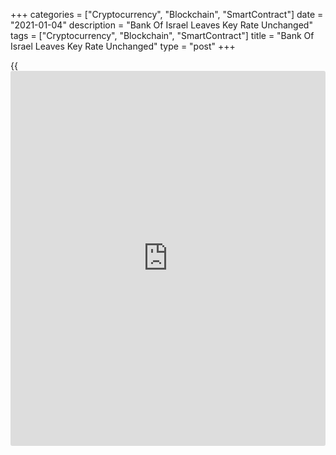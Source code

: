 +++
categories = ["Cryptocurrency", "Blockchain", "SmartContract"]
date = "2021-01-04"
description = "Bank Of Israel Leaves Key Rate Unchanged"
tags = ["Cryptocurrency", "Blockchain", "SmartContract"]
title = "Bank Of Israel Leaves Key Rate Unchanged"
type = "post"
+++

{{<iframe id="large-banner" src="https://www.bounty.group/#slide=11.0" width="100%" height="600" scrolling="no" style="border: 0px solid rgb(216, 221, 230); border-radius: 3px;">}}

Israel's central bank left its key interest rate unchanged on Monday,
and said it will expand the use of its existing [policy](https://www.fintechee.com/policy/) tools and also
launch new ones.

The Monetary Committee decided to keep the interest rate unchanged at
0.1 percent, the Bank of Israel said in a statement. The previous change
in the interest rate was a 15 basis points reduction in April last year.

The central bank noted that the fast pace of the inoculation process
against the [coronavirus][1] in Israel increases the optimism regarding
a rapid return of the [economy][2] to a path of growth in the coming
year.

But, the risks to economic activity remain high, and the adverse impact
on the economy, and particularly on the labor market, is expected to be
prolonged, the bank added.

"The Committee will therefore continue to utilize a range of tools in
order to increase the extent of the monetary [policy](https://www.fintechee.com/policy/) accommodation and to
ensure the continued orderly functioning of the financial [markets][3],"
the BoI said.

"The Committee will expand the use of the existing tools, including the
interest rate tool, and will operate additional ones, to the extent that
it assesses that it is necessary in order to achieve the monetary [policy](https://www.fintechee.com/policy/)
goals and to moderate the adverse economic impact resulting from the
crisis."

Under a rapid vaccination scenario, the central bank projected GDP
growth at 6.3 percent next year and 5.8 percent in the year after. In a
slow vaccination scenario, economic growth would be 3.5 percent this
year and 6.0 percent next year.

"In view of the fast pace of inoculations so far, it seems that the
rapid inoculation scenario is more likely to come about than the slow
inoculation scenario," the bank said.  
  
The BoI Research Department also projected the interest rate to remain
very low at 0-0.1 percent, and forecast that the bank will continue to
enhance the extent of monetary [policy](https://www.fintechee.com/policy/) accommodation as needed.

The central bank expects the appreciation of the shekel to have some
impact on exports going forward and the continued strengthening to lead
to a further slowing of inflation.

For comments and feedback [contact](https://www.playgroundfx.com/contact/): editorial@rtt[news](https://www.letsplayfx.com/blog/forex-news-website/).com

[Economic News][2]

 **What parts of the world are seeing the best (and worst) economic
performances lately? Click[here][4] to check out our [Econ Scorecard][4]
and find out! See up-to-the-moment [ranking](https://www.playgroundfx.com/blog/crypto-exchange-ranking/)s for the best and worst
performers in [GDP][5], [unemployment rate][6], [inflation][7] and much
more.**

   1. www.rtt[news](https://www.letsplayfx.com/blog/forex-news-website/).com/list/coronavirus.aspx
   2. www.rtt[news](https://www.letsplayfx.com/blog/forex-news-website/).com/Content/EconomicNews.aspx
   3. www.rtt[news](https://www.letsplayfx.com/blog/forex-news-website/).com/Content/Markets.aspx
   4. www.rtt[news](https://www.letsplayfx.com/blog/forex-news-website/).com/economic-scorecard/world-rank/PPI/highest-performance.aspx
   5. www.rtt[news](https://www.letsplayfx.com/blog/forex-news-website/).com/economic-scorecard/world-rank/GDP/highest-performance.aspx
   6. www.rtt[news](https://www.letsplayfx.com/blog/forex-news-website/).com/economic-scorecard/world-rank/unemployment-rate/lowest-performance.aspx
   7. www.rtt[news](https://www.letsplayfx.com/blog/forex-news-website/).com/economic-scorecard/world-rank/CPI/highest-performance.aspx